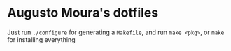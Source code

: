 # Augusto Moura's dotfiles

Just run `./configure` for generating a `Makefile`, and run `make <pkg>`, or
`make` for installing everything
